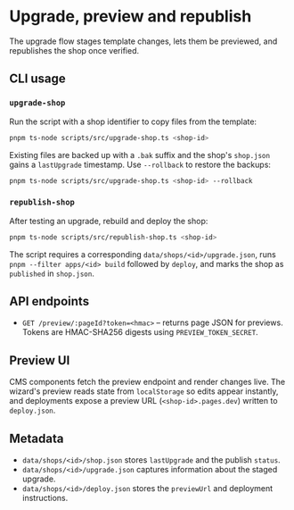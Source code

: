 # Upgrade, preview and republish

The upgrade flow stages template changes, lets them be previewed, and republishes the shop once verified.

## CLI usage

### `upgrade-shop`

Run the script with a shop identifier to copy files from the template:

```bash
pnpm ts-node scripts/src/upgrade-shop.ts <shop-id>
```

Existing files are backed up with a `.bak` suffix and the shop's `shop.json` gains a `lastUpgrade` timestamp. Use `--rollback` to restore the backups:

```bash
pnpm ts-node scripts/src/upgrade-shop.ts <shop-id> --rollback
```

### `republish-shop`

After testing an upgrade, rebuild and deploy the shop:

```bash
pnpm ts-node scripts/src/republish-shop.ts <shop-id>
```

The script requires a corresponding `data/shops/<id>/upgrade.json`, runs `pnpm --filter apps/<id> build` followed by `deploy`, and marks the shop as `published` in `shop.json`.

## API endpoints

- `GET /preview/:pageId?token=<hmac>` – returns page JSON for previews. Tokens are HMAC-SHA256 digests using `PREVIEW_TOKEN_SECRET`.

## Preview UI

CMS components fetch the preview endpoint and render changes live. The wizard's preview reads state from `localStorage` so edits appear instantly, and deployments expose a preview URL (`<shop-id>.pages.dev`) written to `deploy.json`.

## Metadata

- `data/shops/<id>/shop.json` stores `lastUpgrade` and the publish `status`.
- `data/shops/<id>/upgrade.json` captures information about the staged upgrade.
- `data/shops/<id>/deploy.json` stores the `previewUrl` and deployment instructions.
